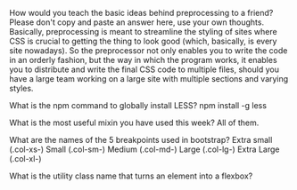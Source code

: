 How would you teach the basic ideas behind preprocessing to a friend? Please don't copy and paste an answer here, use your own thoughts.
Basically, preprocessing is meant to streamline the styling of sites where CSS is crucial to getting the thing to look good (which, basically, is every site nowadays). So the preprocessor not only enables you to write the code in an orderly fashion, but the way in which the program works, it enables you to distribute and write the final CSS code to multiple files, should you have a large team working on a large site with multiple sections and varying styles.


What is the npm command to globally install LESS?
npm install -g less


What is the most useful mixin you have used this week?
All of them.


What are the names of the 5 breakpoints used in bootstrap?
Extra small (.col-xs-)
Small (.col-sm-)
Medium (.col-md-)
Large (.col-lg-)
Extra Large (.col-xl-)


What is the utility class name that turns an element into a flexbox?
<div class="d-flex"></div>